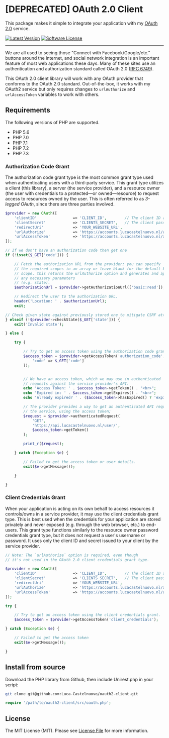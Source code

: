 # [DEPRECATED] OAuth 2.0 Client

This package makes it simple to integrate your application with my [OAuth 2.0](https://accounts.lucacastelnuovo.nl) service.

[![Latest Version](https://img.shields.io/github/release/luca-castelnuovo/oauth2-client.svg?style=flat-square)](https://github.com/Luca-Castelnuovo/oauth2-client/releases)
[![Software License](https://img.shields.io/github/license/Luca-Castelnuovo/oauth2-client.svg?style=flat-square)](https://github.com/Luca-Castelnuovo/oauth2-client/blob/master/LICENSE)

---

We are all used to seeing those "Connect with Facebook/Google/etc." buttons around the internet, and social network integration is an important feature of most web applications these days. Many of these sites use an authentication and authorization standard called OAuth 2.0 ([RFC 6749](http://tools.ietf.org/html/rfc6749)).

This OAuth 2.0 client library will work with any OAuth provider that conforms to the OAuth 2.0 standard. Out-of-the-box, it works with my OAuth2 service but only requires changes to `urlAuthorize` and `urlAccessToken` variables to work with others.

## Requirements

The following versions of PHP are supported.

* PHP 5.6
* PHP 7.0
* PHP 7.1
* PHP 7.2
* PHP 7.3

### Authorization Code Grant

The authorization code grant type is the most common grant type used when authenticating users with a third-party service. This grant type utilizes a client (this library), a server (the service provider), and a resource owner (the user with credentials to a protected—or owned—resource) to request access to resources owned by the user. This is often referred to as _3-legged OAuth_, since there are three parties involved.

```php
$provider = new OAuth([
    'clientID'                => 'CLIENT_ID',        // The client ID assigned to you by the provider
    'clientSecret'            => 'CLIENTS_SECRET',   // The client password assigned to you by the provider
    'redirectUri'             => 'YOUR_WEBSITE_URL',
    'urlAuthorize'            => 'https://accounts.lucacastelnuovo.nl/auth/authorize',
    'urlAccessToken'          => 'https://accounts.lucacastelnuovo.nl/auth/token',
]);

// If we don't have an authorization code then get one
if (!isset($_GET['code'])) {

    // Fetch the authorization URL from the provider; you can specify
    // the required scopes in an array or leave blank for the default basic:read
    // scope. this returns the urlAuthorize option and generates and applies
    // any necessary parameters
    // (e.g. state).
    $authorizationUrl = $provider->getAuthorizationUrl(['basic:read']);

    // Redirect the user to the authorization URL.
    header('Location: ' . $authorizationUrl);
    exit;

// Check given state against previously stored one to mitigate CSRF attack
} elseif (!$provider->checkState($_GET['state'])) {
    exit('Invalid state');

} else {

    try {

        // Try to get an access token using the authorization code grant.
        $access_token = $provider->getAccessToken('authorization_code', [
            'code' => $_GET['code']
        ]);


        // We have an access token, which we may use in authenticated
        // requests against the service provider's API.
        echo 'Access Token: ' . $access_token->getToken() . "<br>";
        echo 'Expired in: ' . $access_token->getExpires() . "<br>";
        echo 'Already expired? ' . ($access_token->hasExpired() ? 'expired' : 'not expired') . "<br>";

        // The provider provides a way to get an authenticated API request for
        // the service, using the access token;
        $request = $provider->authenticatedRequest(
            'GET',
            'https://api.lucacastelnuovo.nl/user/',
            $access_token->getToken()
        );

        print_r($request);

    } catch (Exception $e) {

        // Failed to get the access token or user details.
        exit($e->getMessage());

    }

}
```

### Client Credentials Grant

When your application is acting on its own behalf to access resources it controls/owns in a service provider, it may use the client credentials grant type. This is best used when the credentials for your application are stored privately and never exposed (e.g. through the web browser, etc.) to end-users. This grant type functions similarly to the resource owner password credentials grant type, but it does not request a user's username or password. It uses only the client ID and secret issued to your client by the service provider.

```php
// Note: The `urlAuthorize` option is required, even though
// it's not used in the OAuth 2.0 client credentials grant type.

$provider = new OAuth([
    'clientID'                => 'CLIENT_ID',        // The client ID assigned to you by the provider
    'clientSecret'            => 'CLIENTS_SECRET',   // The client password assigned to you by the provider
    'redirectUri'             => 'YOUR_WEBSITE_URL',
    'urlAuthorize'            => 'https://accounts.lucacastelnuovo.nl/auth/authorize',
    'urlAccessToken'          => 'https://accounts.lucacastelnuovo.nl/auth/token',
]);

try {

    // Try to get an access token using the client credentials grant.
    $access_token = $provider->getAccessToken('client_credentials');

} catch (Exception $e) {

    // Failed to get the access token
    exit($e->getMessage());

}
```

## Install from source

Download the PHP library from Github, then include Unirest.php in your script:

```bash
git clone git@github.com:Luca-Castelnuovo/oauth2-client.git
```

```php
require '/path/to/oauth2-client/src/oauth.php';
```

## License

The MIT License (MIT). Please see [License File](https://github.com/Luca-Castelnuovo/oauth2-client/blob/master/LICENSE) for more information.
